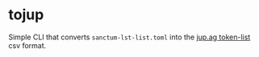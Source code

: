 # tojup

Simple CLI that converts `sanctum-lst-list.toml` into the [jup.ag token-list](https://github.com/jup-ag/token-list) csv format.
